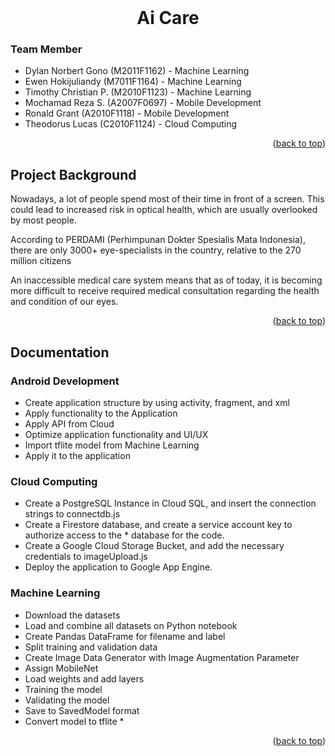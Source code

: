 <br />
<div align="center">
  <h1 align="center">Ai Care</h1>
</div>

### Team Member

* Dylan Norbert Gono (M2011F1162) - Machine Learning
* Ewen Hokijuliandy (M7011F1164) - Machine Learning
* Timothy Christian P. (M2010F1123) - Machine Learning
* Mochamad Reza S. (A2007F0697) - Mobile Development
* Ronald Grant (A2010F1118) - Mobile Development
* Theodorus Lucas (C2010F1124) - Cloud Computing

<p align="right">(<a href="#top">back to top</a>)</p>

## Project Background

Nowadays, a lot of people spend most of their time in front of a screen. This could lead to increased risk in optical health, which are usually overlooked by most people. 

According to PERDAMI (Perhimpunan Dokter Spesialis Mata Indonesia), there are only 3000+ eye-specialists in the country, relative to the 270 million citizens

An inaccessible medical care system means that as of today, it is becoming more difficult to receive required medical consultation regarding the health and condition of our eyes.

<p align="right">(<a href="#top">back to top</a>)</p>


## Documentation

### Android Development
* Create application structure by using activity, fragment, and xml
* Apply functionality to the Application
* Apply API from Cloud
* Optimize application functionality and UI/UX
* Import tflite model from Machine Learning
* Apply it to the application

### Cloud Computing
* Create a PostgreSQL Instance in Cloud SQL, and insert the connection strings to connectdb.js
* Create a Firestore database, and create a service account key to authorize access to the * database for the code.
* Create a Google Cloud Storage Bucket, and add the necessary credentials to imageUpload.js
* Deploy the application to Google App Engine. 

### Machine Learning
* Download the datasets
* Load and combine all datasets on Python notebook
* Create Pandas DataFrame for filename and label
* Split training and validation data
* Create Image Data Generator with Image Augmentation Parameter
* Assign MobileNet 
* Load weights and add layers
* Training the model
* Validating the model
* Save to SavedModel format
* Convert model to tflite *

<p align="right">(<a href="#top">back to top</a>)</p>
